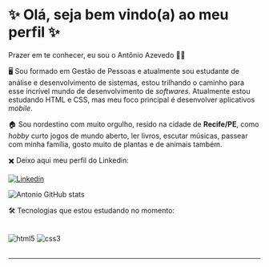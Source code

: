 # ✨ Olá, seja bem vindo(a) ao meu perfil  ✨

Prazer em te conhecer, eu sou o Antônio Azevedo 🙋‍♂️

🖥️ Sou formado em Gestão de Pessoas e atualmente sou estudante de análise e desenvolvimento de sistemas, estou trilhando o caminho para esse incrível mundo de desenvolvimento de *softwares*. Atualmente estou estudando HTML e CSS, mas meu foco principal é desenvolver aplicativos *mobile*.

🏠 Sou nordestino com muito orgulho, resido na cidade de **Recife/PE**, como *hobby* curto jogos de mundo aberto, ler livros, escutar músicas, passear com minha família, gosto muito de plantas e de animais também.

✖️ Deixo aqui meu perfil do Linkedin:

[![Linkedin](https://img.shields.io/badge/LinkedIn-0077B5?style=for-the-badge&logo=linkedin&logoColor=white)](https://www.linkedin.com/in/ant%C3%B4nio-azevedo-b72112114/)

![Antonio GitHub stats](https://github-readme-stats.vercel.app/api?username=DevAntonioAzevedo&show_icons=true&theme=merko)

🛠️ Tecnologias que estou estudando no momento:
<div style="display: inline_block"><br>
  <img align="center" alt="html5" src="https://img.shields.io/badge/HTML5-E34F26?style=for-the-badge&logo=html5&logoColor=white" />
  <img align="center" alt="css3" src="https://img.shields.io/badge/CSS3-1572B6?style=for-the-badge&logo=css3&logoColor=white" />
</div><br><hr>

<!--[![Top Langs](https://github-readme-stats.vercel.app/api/top-langs/?username=DevAntonioAzevedo&hide_progress=true)](https://github.com/anuraghazra/github-readme-stats)

**DevAntonioAzevedo/DevAntonioAzevedo** is a ✨ _special_ ✨ repository because its `README.md` (this file) appears on your GitHub profile.

Here are some ideas to get you started:

- 🔭 I’m currently working on ...
- 🌱 I’m currently learning ...
- 👯 I’m looking to collaborate on ...
- 🤔 I’m looking for help with ...
- 💬 Ask me about ...
- 📫 How to reach me: ...
- 😄 Pronouns: ...
- ⚡ Fun fact: ...
-->
